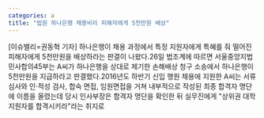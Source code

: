 ```yaml
---
categories: a
title: "법원 하나은행 채용비리 피해자에게 5천만원 배상"
---
```

[이슈밸리=권동혁 기자] 하나은행이 채용 과정에서 특정 지원자에게 특혜를 줘 떨어진 피해자에게 5천만원을 배상하라는 판결이 나왔다.26일 법조계에 따르면 서울중앙지법 민사합의45부는 A씨가 하나은행을 상대로 제기한 손해배상 청구 소송에서 하나은행이 5천만원을 지급하라고 판결했다.2016년도 하반기 신입 행원 채용에 지원한 A씨는 서류심사와 인·적성 검사, 합숙 면접, 임원면접을 거쳐 내부적으로 작성된 최종 합격자 명단에 이름을 올렸는데 당시 인사부장은 합격자 명단을 확인한 뒤 실무진에게 "상위권 대학 지원자를 합격시키라"라는 취지로